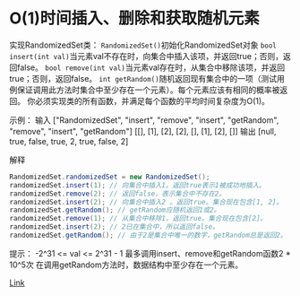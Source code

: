 <h1>O(1)时间插入、删除和获取随机元素</h1>

实现RandomizedSet类：
`RandomizedSet()`初始化RandomizedSet对象
`bool insert(int val)`当元素val不存在时，向集合中插入该项，并返回true；否则，返回false。
`bool remove(int val)`当元素val存在时，从集合中移除该项，并返回true；否则，返回false。
`int getRandom()`随机返回现有集合中的一项（测试用例保证调用此方法时集合中至少存在一个元素）。每个元素应该有相同的概率被返回。
你必须实现类的所有函数，并满足每个函数的平均时间复杂度为O(1)。

示例：
输入
["RandomizedSet", "insert", "remove", "insert", "getRandom", "remove", "insert", "getRandom"]
[[], [1], [2], [2], [], [1], [2], []]
输出
[null, true, false, true, 2, true, false, 2]

解释
```java
RandomizedSet.randomizedSet = new RandomizedSet();
randomizedSet.insert(1); // 向集合中插入1。返回true表示1被成功地插入。
randomizedSet.remove(2); // 返回false，表示集合中不存在2。
randomizedSet.insert(2); // 向集合中插入2 。返回true。集合现在包含[1, 2]。
randomizedSet.getRandom(); // getRandom应随机返回1或2。
randomizedSet.remove(1); // 从集合中移除1，返回true。集合现在包含[2]。
randomizedSet.insert(2); // 2已在集合中，所以返回false。
randomizedSet.getRandom(); // 由于2是集合中唯一的数字，getRandom总是返回2。
```

提示：
-2^31 <= val <= 2^31 - 1
最多调用insert、remove和getRandom函数2 * 10^5次
在调用getRandom方法时，数据结构中至少存在一个元素。

[Link](https://leetcode-cn.com/problems/insert-delete-getrandom-o1/)